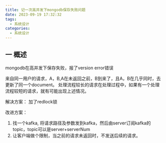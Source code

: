 ```yaml
---
title: 记一次高并发下mongodb保存失败问题
date: 2023-09-19 17:32:32
tags:
  - 系统设计
categories:
  - 系统设计
---
```


## 一 概述

mongodb在高并发下保存失败，报了version error错误

来自同一用户的请求，A，B,A在未返回之前，B到来了，且A，B在几乎同时，去更新了同一个document。
处理流程较长的请求在处理过程中，如果有一个处理流程较短的请求，就有可能出现上述情况。

解决方案：
加了redlock锁

改进方案：
1. 找一个kafka, 将请求路径及参数发到kafka，然后由server订阅kafka的topic，topic可以是server+serverNum
2. 让客户端做个限制，当之前的请求未返回时，不发送后续的请求。
